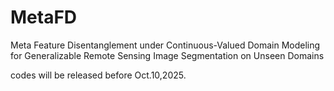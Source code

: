 # MetaFD
Meta Feature Disentanglement under Continuous-Valued Domain Modeling for Generalizable Remote Sensing Image Segmentation on Unseen Domains

codes will be released before Oct.10,2025.
